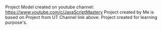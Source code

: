 Project Model created on youtube channel: https://www.youtube.com/c/JavaScriptMastery
Project created by Me is based on Project from UT Channel link above.
Project created for learning purpose's.
